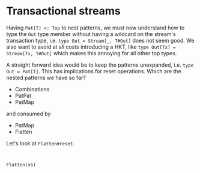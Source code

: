 # Transactional streams

Having `Pat[T] <: Top` to nest patterns, we must now understand how to type the `Out` type member 
without having a wildcard on the stream's transaction type, i.e. `type Out = Stream[_, T#Out]`
does not seem good. We also want to avoid at all costs introducing a HKT, like `type Out[Tx] = Stream[Tx, T#Out]`
which makes this annoying for all other top types.

A straight forward idea would be to keep the patterns unexpanded, i.e. `type Out = Pat[T]`. This has
implications for reset operations. Which are the nested patterns we have so far?

- Combinations
- PatPat
- PatMap

and consumed by

- PatMap
- Flatten

Let's look at `Flatten#reset`.

```


Flatten(xs)


```
